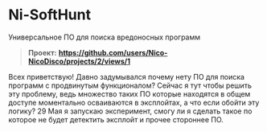 # Ni-SoftHunt
Универсальное ПО для поиска вредоносных программ

> **Проект:**
**https://github.com/users/Nico-NicoDisco/projects/2/views/1**

Всех приветствую! Давно задумывался почему нету ПО для поиска программ с продвинутым функционалом? Сейчас я тут чтобы решить эту проблему, ведь множество таких ПО которые находятся в общем доступе моментально осваиваются в эксплойтах, а что если обойти эту логику?
29 Мая я запускаю эксперимент, смогу ли я сделать такое по которое не будет детектить эксплойт и прочее стороннее ПО.
